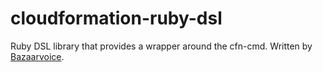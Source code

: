 cloudformation-ruby-dsl
============

Ruby DSL library that provides a wrapper around the cfn-cmd.  Written by [Bazaarvoice](http://www.bazaarvoice.com).
